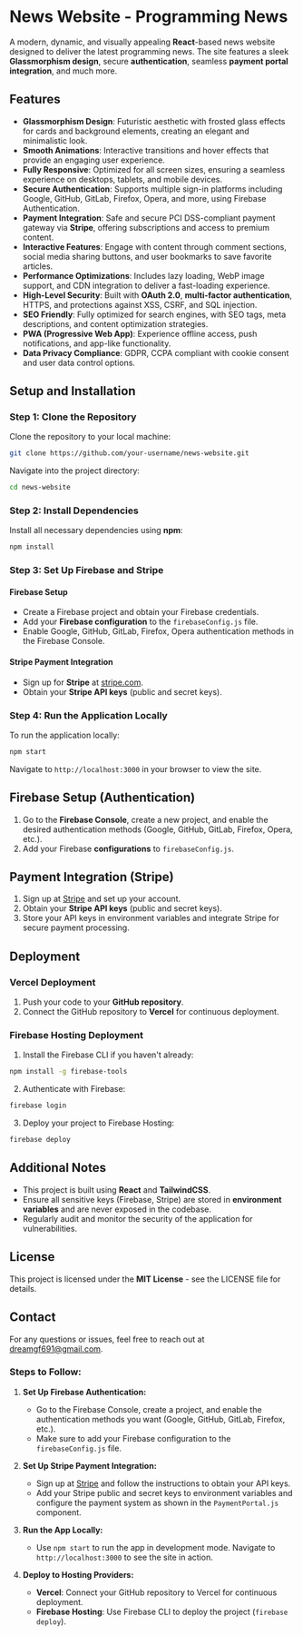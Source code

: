 
# News Website - Programming News

A modern, dynamic, and visually appealing **React**-based news website designed to deliver the latest programming news. The site features a sleek **Glassmorphism design**, secure **authentication**, seamless **payment portal integration**, and much more.

## Features

- **Glassmorphism Design**: Futuristic aesthetic with frosted glass effects for cards and background elements, creating an elegant and minimalistic look.
- **Smooth Animations**: Interactive transitions and hover effects that provide an engaging user experience.
- **Fully Responsive**: Optimized for all screen sizes, ensuring a seamless experience on desktops, tablets, and mobile devices.
- **Secure Authentication**: Supports multiple sign-in platforms including Google, GitHub, GitLab, Firefox, Opera, and more, using Firebase Authentication.
- **Payment Integration**: Safe and secure PCI DSS-compliant payment gateway via **Stripe**, offering subscriptions and access to premium content.
- **Interactive Features**: Engage with content through comment sections, social media sharing buttons, and user bookmarks to save favorite articles.
- **Performance Optimizations**: Includes lazy loading, WebP image support, and CDN integration to deliver a fast-loading experience.
- **High-Level Security**: Built with **OAuth 2.0**, **multi-factor authentication**, HTTPS, and protections against XSS, CSRF, and SQL injection.
- **SEO Friendly**: Fully optimized for search engines, with SEO tags, meta descriptions, and content optimization strategies.
- **PWA (Progressive Web App)**: Experience offline access, push notifications, and app-like functionality.
- **Data Privacy Compliance**: GDPR, CCPA compliant with cookie consent and user data control options.

## Setup and Installation

### Step 1: Clone the Repository

Clone the repository to your local machine:

```bash
git clone https://github.com/your-username/news-website.git
```

Navigate into the project directory:

```bash
cd news-website
```

### Step 2: Install Dependencies

Install all necessary dependencies using **npm**:

```bash
npm install
```

### Step 3: Set Up Firebase and Stripe

#### Firebase Setup
- Create a Firebase project and obtain your Firebase credentials.
- Add your **Firebase configuration** to the `firebaseConfig.js` file.
- Enable Google, GitHub, GitLab, Firefox, Opera authentication methods in the Firebase Console.

#### Stripe Payment Integration
- Sign up for **Stripe** at [stripe.com](https://stripe.com).
- Obtain your **Stripe API keys** (public and secret keys).

### Step 4: Run the Application Locally

To run the application locally:

```bash
npm start
```

Navigate to `http://localhost:3000` in your browser to view the site.

## Firebase Setup (Authentication)

1. Go to the **Firebase Console**, create a new project, and enable the desired authentication methods (Google, GitHub, GitLab, Firefox, Opera, etc.).
2. Add your Firebase **configurations** to `firebaseConfig.js`.

## Payment Integration (Stripe)

1. Sign up at [Stripe](https://stripe.com) and set up your account.
2. Obtain your **Stripe API keys** (public and secret keys).
3. Store your API keys in environment variables and integrate Stripe for secure payment processing.

## Deployment

### Vercel Deployment

1. Push your code to your **GitHub repository**.
2. Connect the GitHub repository to **Vercel** for continuous deployment.

### Firebase Hosting Deployment

1. Install the Firebase CLI if you haven't already:

```bash
npm install -g firebase-tools
```

2. Authenticate with Firebase:

```bash
firebase login
```

3. Deploy your project to Firebase Hosting:

```bash
firebase deploy
```

## Additional Notes

- This project is built using **React** and **TailwindCSS**.
- Ensure all sensitive keys (Firebase, Stripe) are stored in **environment variables** and are never exposed in the codebase.
- Regularly audit and monitor the security of the application for vulnerabilities.

## License

This project is licensed under the **MIT License** - see the LICENSE file for details.

## Contact

For any questions or issues, feel free to reach out at [dreamgf691@gmail.com](mailto:dreamgf691@gmail.com).

### **Steps to Follow:**

1. **Set Up Firebase Authentication:**
   - Go to the Firebase Console, create a project, and enable the authentication methods you want (Google, GitHub, GitLab, Firefox, etc.).
   - Make sure to add your Firebase configuration to the `firebaseConfig.js` file.

2. **Set Up Stripe Payment Integration:**
   - Sign up at [Stripe](https://stripe.com) and follow the instructions to obtain your API keys.
   - Add your Stripe public and secret keys to environment variables and configure the payment system as shown in the `PaymentPortal.js` component.

3. **Run the App Locally:**
   - Use `npm start` to run the app in development mode. Navigate to `http://localhost:3000` to see the site in action.

4. **Deploy to Hosting Providers:**
   - **Vercel**: Connect your GitHub repository to Vercel for continuous deployment.
   - **Firebase Hosting**: Use Firebase CLI to deploy the project (`firebase deploy`).


